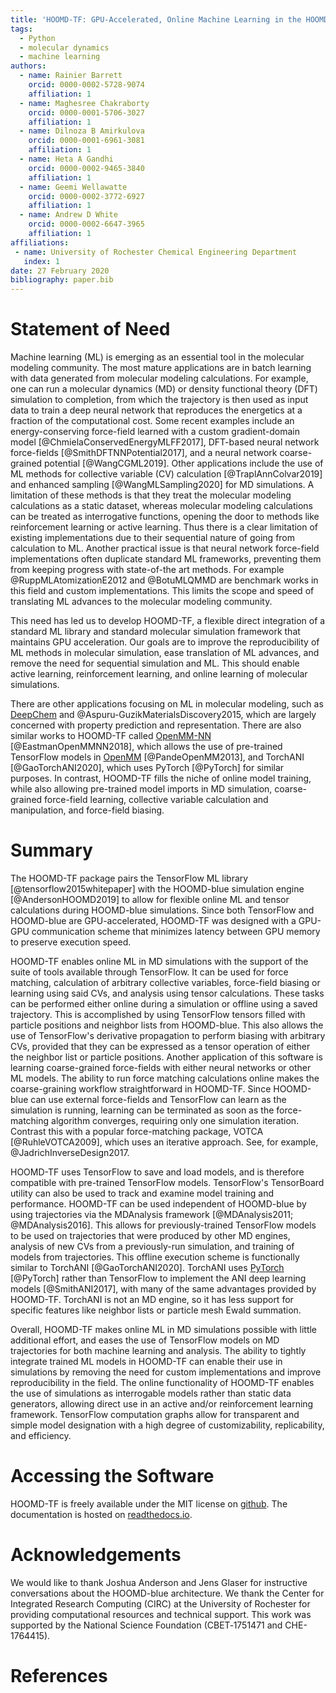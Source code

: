 ```yaml
---
title: 'HOOMD-TF: GPU-Accelerated, Online Machine Learning in the HOOMD-blue Molecular Dynamics Engine'
tags:
  - Python
  - molecular dynamics
  - machine learning
authors:
  - name: Rainier Barrett
    orcid: 0000-0002-5728-9074
    affiliation: 1
  - name: Maghesree Chakraborty
    orcid: 0000-0001-5706-3027
    affiliation: 1
  - name: Dilnoza B Amirkulova
    orcid: 0000-0001-6961-3081
    affiliation: 1
  - name: Heta A Gandhi
    orcid: 0000-0002-9465-3840
    affiliation: 1
  - name: Geemi Wellawatte
    orcid: 0000-0002-3772-6927
    affiliation: 1
  - name: Andrew D White
    orcid: 0000-0002-6647-3965
    affiliation: 1
affiliations:
 - name: University of Rochester Chemical Engineering Department
   index: 1
date: 27 February 2020
bibliography: paper.bib
---
```


# Statement of Need

Machine learning (ML) is emerging as an essential tool in the molecular
modeling community. The most mature applications are in batch learning with data generated from molecular modeling calculations.
For example, one can run a molecular dynamics (MD) or density functional theory (DFT) simulation to completion, from which the trajectory is then used as
input data to train a deep neural network that reproduces the energetics at a fraction of the computational cost.
Some recent examples include an energy-conserving force-field learned with a custom gradient-domain
model [@ChmielaConservedEnergyMLFF2017], DFT-based neural network force-fields [@SmithDFTNNPotential2017],
and a neural network coarse-grained potential [@WangCGML2019]. Other applications include the use of ML methods for collective variable (CV) calculation [@TraplAnnColvar2019] and enhanced sampling [@WangMLSampling2020] for MD simulations. 
A limitation of these methods is that they treat the molecular modeling calculations as a static dataset, whereas molecular modeling calculations can be treated as interrogative functions, opening the door to methods like reinforcement learning or active learning. Thus there is a clear limitation of existing implementations due to their sequential nature of going from calculation to ML. Another practical issue is that neural network force-field implementations often duplicate standard ML frameworks, preventing them from keeping progress with state-of-the art methods. For example @RuppMLAtomizationE2012 and @BotuMLQMMD are benchmark works in this field and custom implementations. This limits the scope and speed of translating ML advances to the molecular modeling community.


This need has led us to develop HOOMD-TF, a flexible direct integration of a standard ML library and standard molecular simulation framework that maintains GPU acceleration. Our goals are to improve the reproducibility of ML methods in molecular simulation, ease translation of ML advances, and remove the need for sequential simulation and ML. This should enable active learning, reinforcement learning, and online learning of molecular simulations. 

There are other applications focusing on ML in molecular modeling, such as [DeepChem](https://www.deepchem.io/) and @Aspuru-GuzikMaterialsDiscovery2015,
which are largely concerned with property prediction and representation. There are also similar works to HOOMD-TF called
[OpenMM-NN](https://github.com/openmm/openmm-nn) [@EastmanOpenMMNN2018], which allows the use of pre-trained TensorFlow models in [OpenMM](http://openmm.org/) [@PandeOpenMM2013], and TorchANI [@GaoTorchANI2020], which uses PyTorch [@PyTorch] for similar purposes. In contrast,
HOOMD-TF fills the niche of online model training, while also allowing pre-trained model imports in MD simulation,
coarse-grained force-field learning, collective variable calculation and manipulation, and force-field biasing.

# Summary

The HOOMD-TF package pairs the TensorFlow ML library [@tensorflow2015whitepaper] with the HOOMD-blue
simulation engine [@AndersonHOOMD2019] to allow for flexible online ML and tensor calculations 
during HOOMD-blue simulations. Since both TensorFlow and HOOMD-blue are GPU-accelerated, HOOMD-TF
was designed with a GPU-GPU communication scheme that minimizes 
latency between GPU memory to preserve execution speed.

HOOMD-TF enables online ML in MD simulations with the support of the
suite of tools available through TensorFlow. It can be used for force matching,
calculation of arbitrary collective variables, force-field biasing or learning using said CVs, and analysis using tensor calculations. These tasks can be performed either online during a simulation or offline using a saved trajectory. This is accomplished by using TensorFlow tensors 
filled with particle positions and neighbor lists from HOOMD-blue. This also allows the use of TensorFlow's
derivative propagation to perform biasing with arbitrary CVs, provided that they can be expressed as a tensor operation of either the neighbor list or particle positions. Another application of this software is learning coarse-grained force-fields with either
neural networks or other ML models. The ability to run force matching calculations online makes
the coarse-graining workflow straightforward in HOOMD-TF. Since HOOMD-blue can use external force-fields and TensorFlow
can learn as the simulation is running, learning can be terminated as soon as the force-matching algorithm converges,
requiring only one simulation iteration. Contrast this with a popular force-matching package, VOTCA [@RuhleVOTCA2009], which uses an iterative approach. See, for example, @JadrichInverseDesign2017.

HOOMD-TF uses TensorFlow to save and load models, and is therefore compatible with pre-trained TensorFlow models. TensorFlow's TensorBoard
utility can also be used to track and examine model training and performance. HOOMD-TF can be used independent of HOOMD-blue by using trajectories via the MDAnalysis framework [@MDAnalysis2011; @MDAnalysis2016]. This allows for previously-trained TensorFlow
models to be used on trajectories that were produced by other MD engines, analysis of new CVs
from a previously-run simulation, and training of models from trajectories. This offline execution scheme is functionally similar to TorchANI [@GaoTorchANI2020]. TorchANI uses [PyTorch](https://pytorch.org/) [@PyTorch] rather than TensorFlow to implement the ANI deep learning models [@SmithANI2017], with many of the same advantages provided by HOOMD-TF. TorchANI is not an MD engine, so it has less support for specific features like neighbor lists or particle mesh Ewald summation.

Overall, HOOMD-TF makes online ML in MD simulations possible with little additional effort, and
eases the use of TensorFlow models on MD trajectories for both machine learning and analysis.
The ability to tightly integrate trained ML models in HOOMD-TF can enable their use in simulations 
by removing the need for custom implementations and improve reproducibility in the field. The online functionality of HOOMD-TF enables the use of simulations as interrogable models rather than static data generators, allowing direct use in an active and/or reinforcement learning framework.
TensorFlow computation graphs allow for transparent and simple model designation with a high
 degree of customizability, replicability, and efficiency.

# Accessing the Software

HOOMD-TF is freely available under the MIT license on [github](https://github.com/ur-whitelab/hoomd-tf). 
The documentation is hosted on [readthedocs.io](https://hoomd-tf.readthedocs.io/en/latest/).


# Acknowledgements

We would like to thank Joshua Anderson and Jens Glaser for instructive conversations about the HOOMD-blue architecture. We thank the Center for Integrated Research Computing (CIRC) at the University of Rochester for providing computational resources and technical support. This work was supported by the National Science Foundation (CBET‐1751471  and CHE-1764415).

# References